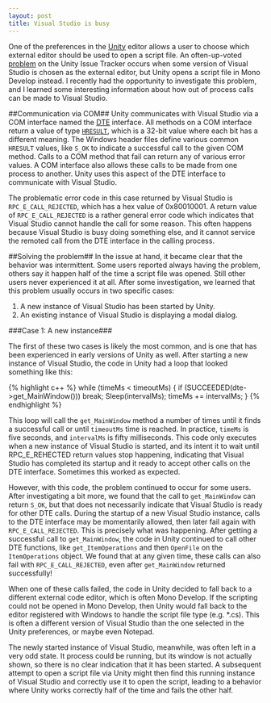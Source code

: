 ```yaml
---
layout: post
title: Visual Studio is busy
---
```

One of the preferences in the [Unity](http://unity3d.com) editor allows a user to choose which external editor should be used to open a script file. An often-up-voted [problem](http://issuetracker.unity3d.com/issues/double-clicking-a-c-number-script-will-open-monodevelop-instead-of-visual-studio) on the Unity Issue Tracker occurs when some version of Visual Studio is chosen as the external editor, but Unity opens a script file in Mono Develop instead. I recently had the opportunity to investigate this problem, and I learned some interesting information about how out of process calls can be made to Visual Studio.

##Communication via COM##
Unity communicates with Visual Studio via a COM interface named the [DTE](http://msdn.microsoft.com/en-us/library/envdte.dte.aspx) interface. All methods on a COM interface return a value of type [`HRESULT`](http://msdn.microsoft.com/en-us/library/bb446131.aspx), which is a 32-bit value where each bit has a different meaning. The Windows header files define various common `HRESULT` values, like `S_OK` to indicate a successful call to the given COM method. Calls to a COM method that fail can return any of various error values. A COM interface also allows these calls to be made from one process to another. Unity uses this aspect of the DTE interface to communicate with Visual Studio.

The problematic error code in this case returned by Visual Studio is ``RPC_E_CALL_REJECTED``, which has a hex value of 0x80010001. A return value of `RPC_E_CALL_REJECTED` is a rather general error code which indicates that Visual Studio cannot handle the call for some reason. This often happens because Visual Studio is busy doing something else, and it cannot service the remoted call from the DTE interface in the calling process.

##Solving the problem##
In the issue at hand, it became clear that the behavior was intermittent. Some users reported always having the problem, others say it happen half of the time a script file was opened. Still other users never experienced it at all. After some investigation, we learned that this problem usually occurs in two specific cases:

1. A new instance of Visual Studio has been started by Unity.
2. An existing instance of Visual Studio is displaying a modal dialog.

###Case 1: A new instance###

The first of these two cases is likely the most common, and is one that has been experienced in early versions of Unity as well. After starting a new instance of Visual Studio, the code in Unity had a loop that looked something like this:

{% highlight c++ %}
while (timeMs < timeoutMs) {
  if (SUCCEEDED(dte->get_MainWindow()))
    break;
  Sleep(intervalMs);
  timeMs += intervalMs;
}
{% endhighlight %}

This loop will call the `get_MainWindow` method a number of times until it finds a successful call or until `timeoutMs` time is reached. In practice, `timeMs` is five seconds, and `intervalMs` is fifty milliseconds. This code only executes when a new instance of Visual Studio is started, and its intent it to wait until RPC_E_REHECTED return values stop happening, indicating that Visual Studio has completed its startup and it ready to accept other calls on the DTE interface. Sometimes this worked as expected.

However, with this code, the problem continued to occur for some users. After investigating a bit more, we found that the call to `get_MainWindow` can return `S_OK`, but that does not necessarily indicate that Visual Studio is ready for other DTE calls. During the startup of a new Visual Studio instance, calls to the DTE interface may be momentarily allowed, then later fail again with `RPC_E_CALL_REJECTED`. This is precisely what was happening. After getting a successful call to `get_MainWindow`, the code in Unity continued to call other DTE functions, like `get_ItemOperations` and then `OpenFile` on the `ItemOperations` object. We found that at any given time, these calls can also fail with `RPC_E_CALL_REJECTED`, even after `get_MainWindow` returned successfully!

When one of these calls failed, the code in Unity decided to fall back to a different external code editor, which is often Mono Develop. If the scripting could not be opened in Mono Develop, then Unity would fall back to the editor registered with Windows to handle the script file type (e.g. *.cs). This is often a different version of Visual Studio than the one selected in the Unity preferences, or maybe even Notepad.

The newly started instance of Visual Studio, meanwhile, was often left in a very odd state. It process could be running, but its window is not actually shown, so there is no clear indication that it has been started. A subsequent attempt to open a script file via Unity might then find this running instance of Visual Studio and correctly use it to open the script, leading to a behavior where Unity works correctly half of the time and fails the other half.

